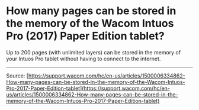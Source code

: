 # How many pages can be stored in the memory of the Wacom Intuos Pro (2017) Paper Edition tablet?

Up to 200 pages (with unlimited layers) can be stored in the memory of your Intuos Pro tablet without having to connect to the internet.

---
Source: [https://support.wacom.com/hc/en-us/articles/1500006334862-How-many-pages-can-be-stored-in-the-memory-of-the-Wacom-Intuos-Pro-2017-Paper-Edition-tablet](https://support.wacom.com/hc/en-us/articles/1500006334862-How-many-pages-can-be-stored-in-the-memory-of-the-Wacom-Intuos-Pro-2017-Paper-Edition-tablet)
